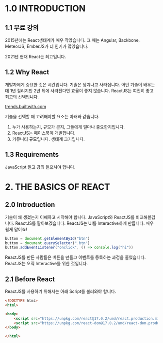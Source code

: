 # 1.0 INTRODUCTION

## 1.1 무료 강의

2015년에는 React생태계가 매우 작았습니다. 그 때는 Angular, Backbone, MeteorJS, EmberJS가 더 인기가 많았습니다.

2021년 현재 React는 최고입니다.

## 1.2 Why React

개발자에게 중요한 것은 시간입니다. 기술은 생겨나고 사라집니다. 어떤 기술이 배우는데 1년 걸리지만 2년 뒤에 사라진다면 효율이 좋지 않습니다. ReactJS는 여전히 좋고 최고의 선택입니다.

[trends.builtwith.com](http://trends.builtwith.com)

기술을 선택할 때 고려해야할 요소는 아래와 같습니다.

1. 누가 사용하는지, 규모가 큰지, 그들에게 얼마나 중요한지입니다.
2. ReactJS는 페이스북이 개발합니다.
3. 커뮤니티 규모입니다. 생태계 크기입니다.

## 1.3 Requirements

JavaScript 알고 강의 들으셔야 합니다.

# 2. THE BASICS OF REACT

## 2.0 Introduction

기술이 왜 생겼는지 이해하고 시작해야 합니다. JavaScript와 ReactJS를 비교해볼겁니다. ReactJS를 팔아보겠습니다. ReactJS는 UI를 Interactive하게 만듭니다. 매우 쉽게 말이죠!

```jsx
button = document.getElementById("btn")
button = document.querySelector(".btn")
button.addEventListener("onclick", () => console.log("hi"))
```

ReactJS를 만든 사람들은 버튼을 만들고 이벤트를 등록하는 과정을 줄였습니다. ReactJS는 오직 Interactive를 위한 것입니다.

## 2.1 Before React

ReactJS를 사용하기 위해서는 아래 Script를 불러와야 합니다.

```html
<!DOCTYPE html>
<html>

<body>
    <script src="https://unpkg.com/react@17.0.2/umd/react.production.min.js"></script>
    <script src="https://unpkg.com/react-dom@17.0.2/umd/react-dom.production.min.js"></script>
</body>

</html>
```
